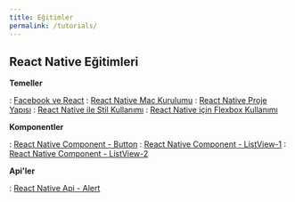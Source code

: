 ```yaml
---
title: Eğitimler
permalink: /tutorials/
---
```

## React Native Eğitimleri

**Temeller**

:   [Facebook ve React](https://egemenmede.github.io/2015-12-06/facebook-ve-react/)
:   [React Native Mac Kurulumu](https://egemenmede.github.io/2017-01-08/react-native-mac-kurulumu/)
:   [React Native Proje Yapısı](https://egemenmede.github.io/2017-01-08/react-native-proje-yapisi/)
:   [React Native ile Stil Kullanımı](https://egemenmede.github.io/2017-01-08/react-native-ile-stil-kullanimi/)
:   [React Native için Flexbox Kullanımı](https://egemenmede.github.io/2017-01-08/react-native-icin-flexbox-kullanimi/)

**Komponentler**

:   [React Native Component - Button](https://egemenmede.github.io/2017-01-08/react-native-component-button/)
:   [React Native Component - ListView-1](https://egemenmede.github.io/2017-01-09/react-native-component-listview-1/)
:   [React Native Component - ListView-2](https://egemenmede.github.io/2017-01-09/react-native-component-listview-2/)

**Api'ler**

:   [React Native Api - Alert](https://egemenmede.github.io/2017-01-08/react-native-api-alert/)